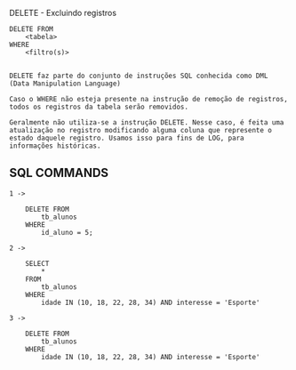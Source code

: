 DELETE - Excluindo registros


    DELETE FROM
        <tabela>
    WHERE
        <filtro(s)>

    
    DELETE faz parte do conjunto de instruções SQL conhecida como DML (Data Manipulation Language)

    Caso o WHERE não esteja presente na instrução de remoção de registros, todos os registros da tabela serão removidos.
    
    Geralmente não utiliza-se a instrução DELETE. Nesse caso, é feita uma atualização no registro modificando alguma coluna que represente o estado daquele registro. Usamos isso para fins de LOG, para informações históricas.

## SQL COMMANDS

    1 ->

        DELETE FROM
            tb_alunos
        WHERE
            id_aluno = 5;

    2 ->

        SELECT
            *
        FROM
            tb_alunos
        WHERE
            idade IN (10, 18, 22, 28, 34) AND interesse = 'Esporte'

    3 ->

        DELETE FROM
            tb_alunos
        WHERE
            idade IN (10, 18, 22, 28, 34) AND interesse = 'Esporte'